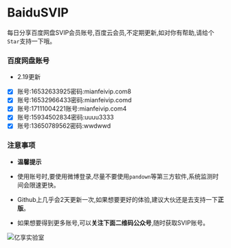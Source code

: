 # BaiduSVIP

每日分享百度网盘SVIP会员账号,百度云会员,不定期更新,如对你有帮助,请给个`Star`支持一下哦。

### 百度网盘账号 

- 2.19更新

- [x] 账号:16532633925密码:mianfeivip.com8 
- [x] 账号:16532966433密码:mianfeivip.comd
- [x] 账号:17111004221账号:mianfeivip.com4
- [x] 账号:15934502834密码:uuuu3333
- [x] 账号:13650789562密码:wwdwwd

### 注意事项

- **温馨提示**

- 使用账号时,要使用微博登录,尽量不要使用`pandown`等第三方软件,系统监测时间会限速更快。

- Github上几乎会2天更新一次,如果想要更好的体验,建议大伙还是去支持一下**正版**。

- 如果想要得到更多账号,可以**关注下面二维码公众号**,随时获取SVIP账号。

![亿享实验室](https://ae01.alicdn.com/kf/H5082b6f3bdfc456bb7b5de0f9c104212L.png)
